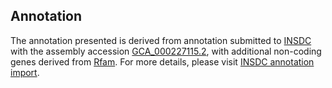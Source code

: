 

Annotation
----------

The annotation presented is derived from annotation submitted to
[INSDC](http://www.insdc.org) with the assembly accession
[GCA\_000227115.2](http://www.ebi.ac.uk/ena/data/view/GCA_000227115.2),
with additional non-coding genes derived from
[Rfam](http://rfam.xfam.org/). For more details, please visit [INSDC
annotation
import](http://ensemblgenomes.org/info/data/insdc_annotation).
